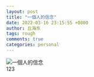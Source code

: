 ```yaml
---
layout: post
title: "一個人的信念"
date: 2022-03-16 23:15:55 +0800
author: 丘海东 
tags: rough
comments: true
categories: personal
---
```

![一個人的信念](http://m.qpic.cn/psc?/V53xBhKC4JFvE03uTNAL1QWxNF0HxUKl/TmEUgtj9EK6.7V8ajmQrECfjsj5vb9jywN60G7AyUtkAF1g8z2ix*VDWGY.JhJq28S6xNl5PG3azgh5Ebha0jZxNjf.C*7Q.pwEla5VGccs!/b&bo=OASgBQAAAAABJ5k!&rf=viewer_4)   
123

